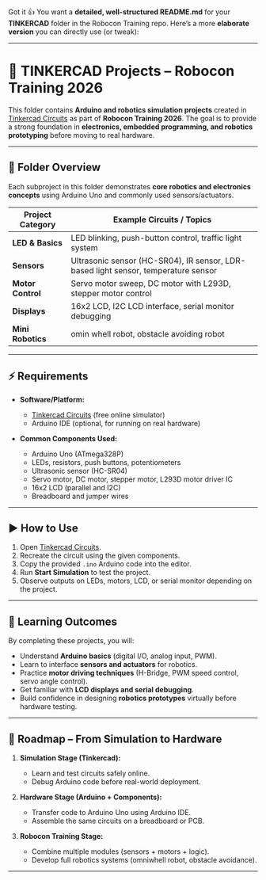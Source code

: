 Got it 👍 You want a **detailed, well-structured README.md** for your **TINKERCAD** folder in the Robocon Training repo. Here’s a more **elaborate version** you can directly use (or tweak):

---

# 🔧 TINKERCAD Projects – Robocon Training 2026

This folder contains **Arduino and robotics simulation projects** created in [Tinkercad Circuits](https://www.tinkercad.com/circuits) as part of **Robocon Training 2026**.
The goal is to provide a strong foundation in **electronics, embedded programming, and robotics prototyping** before moving to real hardware.

---

## 📂 Folder Overview

Each subproject in this folder demonstrates **core robotics and electronics concepts** using Arduino Uno and commonly used sensors/actuators.

| Project Category  | Example Circuits / Topics                                                          |
| ----------------- | ---------------------------------------------------------------------------------- |
| **LED & Basics**  | LED blinking, push-button control, traffic light system                            |
| **Sensors**       | Ultrasonic sensor (HC-SR04), IR sensor, LDR-based light sensor, temperature sensor |
| **Motor Control** | Servo motor sweep, DC motor with L293D, stepper motor control                      |
| **Displays**      | 16x2 LCD, I2C LCD interface, serial monitor debugging                              |
| **Mini Robotics** | omin whell robot, obstacle avoiding robot                 |

---

## ⚡ Requirements

* **Software/Platform:**

  * [Tinkercad Circuits](https://www.tinkercad.com/circuits) (free online simulator)
  * Arduino IDE (optional, for running on real hardware)

* **Common Components Used:**

  * Arduino Uno (ATmega328P)
  * LEDs, resistors, push buttons, potentiometers
  * Ultrasonic sensor (HC-SR04)
  * Servo motor, DC motor, stepper motor, L293D motor driver IC
  * 16x2 LCD (parallel and I2C)
  * Breadboard and jumper wires

---

## ▶️ How to Use

1. Open [Tinkercad Circuits](https://www.tinkercad.com/circuits).
2. Recreate the circuit using the given components.
3. Copy the provided `.ino` Arduino code into the editor.
4. Run **Start Simulation** to test the project.
5. Observe outputs on LEDs, motors, LCD, or serial monitor depending on the project.

---

## 🎯 Learning Outcomes

By completing these projects, you will:

* Understand **Arduino basics** (digital I/O, analog input, PWM).
* Learn to interface **sensors and actuators** for robotics.
* Practice **motor driving techniques** (H-Bridge, PWM speed control, servo angle control).
* Get familiar with **LCD displays and serial debugging**.
* Build confidence in designing **robotics prototypes** virtually before hardware testing.

---

## 🚀 Roadmap – From Simulation to Hardware

1. **Simulation Stage (Tinkercad):**

   * Learn and test circuits safely online.
   * Debug Arduino code before real-world deployment.

2. **Hardware Stage (Arduino + Components):**

   * Transfer code to Arduino Uno using Arduino IDE.
   * Assemble the same circuits on a breadboard or PCB.

3. **Robocon Training Stage:**

   * Combine multiple modules (sensors + motors + logic).
   * Develop full robotics systems (omniwhell robot, obstacle avoidance).

---


